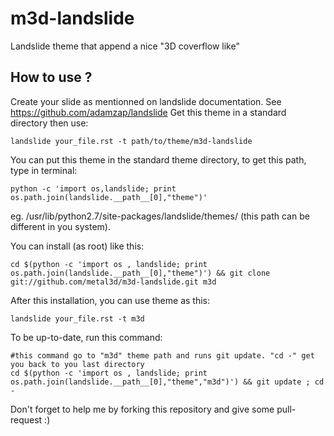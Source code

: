 m3d-landslide
=============

Landslide theme that append a nice "3D coverflow like"


How to use ?
------------

Create your slide as mentionned on landslide documentation. See https://github.com/adamzap/landslide
Get this theme in a standard directory then use:

    landslide your_file.rst -t path/to/theme/m3d-landslide

You can put this theme in the standard theme directory, to get this path, type in terminal:

    python -c 'import os,landslide; print os.path.join(landslide.__path__[0],"theme")'

eg. /usr/lib/python2.7/site-packages/landslide/themes/ (this path can be different in you system). 

You can install (as root) like this:

    cd $(python -c 'import os , landslide; print os.path.join(landslide.__path__[0],"theme")') && git clone git://github.com/metal3d/m3d-landslide.git m3d

After this installation, you can use theme as this:

    landslide your_file.rst -t m3d

To be up-to-date, run this command:

    #this command go to "m3d" theme path and runs git update. "cd -" get you back to you last directory
    cd $(python -c 'import os , landslide; print os.path.join(landslide.__path__[0],"theme","m3d")') && git update ; cd -

Don't forget to help me by forking this repository and give some pull-request :)


